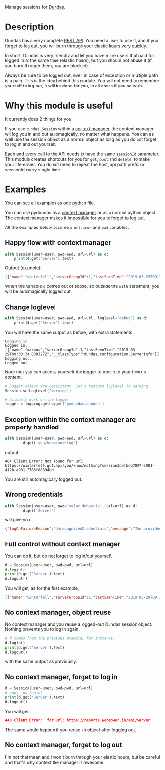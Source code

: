 Manage sessions for [Dundas](https://www.dundas.com/).

# Description


Dundas has a very complete [REST API](https://www.dundas.com/support/api-docs/rest/). You need a user to use it, and if you forget
to log out, you will burn through your elastic hours very quickly.

In short, Dundas is very friendly and let you have more users that paid for logged
in at the same time (elastic hours), but you should not abuse it (if you burn through
them, you are blocked). 

Always be sure to be logged out, even in case of exception or multiple path is a pain.
This is the idea behind this module. You will not need to remember yourself to log
out, it will be done for you, in all cases if you so wish.

# Why this module is useful

It currently does 2 things for you.

If you use `dundas.Session` within a [context manager](https://docs.python.org/3/reference/datamodel.html#context-managers),
the context manager wil log you in and out automagically, no matter what happens. You can
as well use the session object as a normal object as long as you do not forget to log in and out
yourself.

Each and every call to the API needs to have the same `sessionId` parameter. This module creates
shortcuts for you for `get`, `post` and `delete`, to make your life easier. You do not need
to repeat the host, api path prefix or sessionId every single time.

# Examples

You can see all [examples](example.py) as one python file.

You can use pydundas as a [context manager](https://docs.python.org/3/reference/datamodel.html#context-managers) or as a normal python object. The context manager
makes it impossible for you to forget to log out.

All the examples below assume a `url`, `user` and `pwd` variables.

## Happy flow with context manager

```python
with Session(user=user, pwd=pwd, url=url) as d:
    print(d.get('Server').text)
```

Output (example):
```json
[{"name":"winterfell","serverGroupId":1,"lastSeenTime":"2019-03-29T09:33:38.880327Z","__classType":"dundas.configuration.ServerInfo"}]
```
When the variable `d` comes out of scope, so outside the `with` statement, you will be
automagically logged out.
## Change loglevel

```python
with Session(user=user, pwd=pwd, url=url, loglevel='debug') as d:
    print(d.get('Server').text)
```

You will have the same output as before, with extra statements:
```
Logging in.
Logged in.
[{"name":"marbus","serverGroupId":1,"lastSeenTime":"2019-03-29T09:33:38.880327Z","__classType":"dundas.configuration.ServerInfo"}]
Logging out.
Logged out.
```

Note that you can access yourself the logger to tune it to your heart's content.
```python
# Logger object are persistent. Let's restore loglevel to warning.
Session.setLogLevel('warning')

# Actually work on the logger
logger = logging.getLogger('pydundas.dundas')
```

## Exception within the context manager are properly handled
```python
with Session(user=user, pwd=pwd, url=url) as d:
        d.get('you/know/nothing')
``` 
output:
```
404 Client Error: Not Found for url: https://winterfell.got/api/you/know/nothing?sessionId=fbeb7897-5981-412b-a981-7783f88894bd
```

You are still automagically logged out.


## Wrong credentials
```python
with Session(user=user, pwd='valar dohaeris', url=url) as d:
        d.get('Server')
```
will give you

```json
{"logOnFailureReason":"UnrecognizedCredentials","message":"The provided user credentials were not recognized."}

```

## Full control without context manager
You can do it, but do not forget to log in/out yourself.
```python
d = Session(user=user, pwd=pwd, url=url)
d.login()
print(d.get('Server').text)
d.logout()
```
You will get, as for the first example,
```json
[{"name":"winterfell","serverGroupId":1,"lastSeenTime":"2019-03-29T09:33:38.880327Z","__classType":"dundas.configuration.ServerInfo"}]
```

## No context manager, object reuse
No context manager and you reuse a logged-out Dundas session object. Nothing prevents you to log in again.
```python
# d comes from the previous example, for instance.
d.login()
print(d.get('Server').text)
d.logout()
```

with the same output as previously.

## No context manager, forget to log in
```python
d = Session(user=user, pwd=pwd, url=url)
# oops, no login!
print(d.get('Server').text)
d.logout()
```
You will get:
 ```json
440 Client Error:  for url: https://reports.webpower.io/api/Server
```

The same would happen if you reuse an object after logging out.


## No context manager, forget to log out

I'm not that mean and I won't burn through your elastic hours, but be careful and that's why context the manager is awesome.
